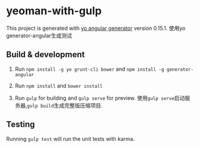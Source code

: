 # yeoman-with-gulp

This project is generated with [yo angular generator](https://github.com/yeoman/generator-angular)
version 0.15.1.
使用yo generator-angular生成测试

## Build & development

1. Run `npm install -g yo grunt-cli bower` and `npm install -g generator-angular`

2. Run `npm install` and `bower install`

3. Run `gulp` for building and `gulp serve` for preview.
使用`gulp serve`启动服务器,`gulp build`生成完整版压缩项目.

## Testing

Running `gulp test` will run the unit tests with karma.
